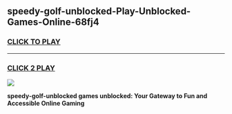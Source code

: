 
## speedy-golf-unblocked-Play-Unblocked-Games-Online-68fj4
<h3>
<a href="https://premium76.site?title=speedy-golf-unblocked&ref=25A">CLICK TO PLAY</a></h3>
<hr>

<h3>
<a href="https://premium76.site?title=speedy-golf-unblocked&ref=25A">CLICK 2 PLAY</a>
  
</h3>

<a href="https://premium76.site?title=speedy-golf-unblocked&ref=25A"><img src="https://clearcache.store/games.png"></a>


**speedy-golf-unblocked games unblocked: Your Gateway to Fun and Accessible Online Gaming**
